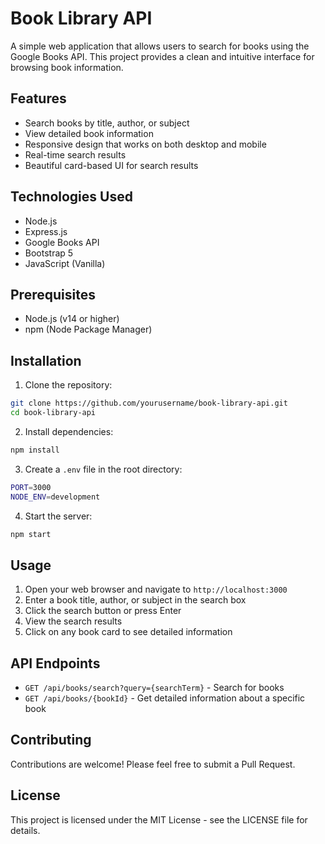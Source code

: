 # Book Library API

A simple web application that allows users to search for books using the Google Books API. This project provides a clean and intuitive interface for browsing book information.

## Features

- Search books by title, author, or subject
- View detailed book information
- Responsive design that works on both desktop and mobile
- Real-time search results
- Beautiful card-based UI for search results

## Technologies Used

- Node.js
- Express.js
- Google Books API
- Bootstrap 5
- JavaScript (Vanilla)

## Prerequisites

- Node.js (v14 or higher)
- npm (Node Package Manager)

## Installation

1. Clone the repository:
```bash
git clone https://github.com/yourusername/book-library-api.git
cd book-library-api
```

2. Install dependencies:
```bash
npm install
```

3. Create a `.env` file in the root directory:
```bash
PORT=3000
NODE_ENV=development
```

4. Start the server:
```bash
npm start
```

## Usage

1. Open your web browser and navigate to `http://localhost:3000`
2. Enter a book title, author, or subject in the search box
3. Click the search button or press Enter
4. View the search results
5. Click on any book card to see detailed information

## API Endpoints

- `GET /api/books/search?query={searchTerm}` - Search for books
- `GET /api/books/{bookId}` - Get detailed information about a specific book

## Contributing

Contributions are welcome! Please feel free to submit a Pull Request.

## License

This project is licensed under the MIT License - see the LICENSE file for details. 